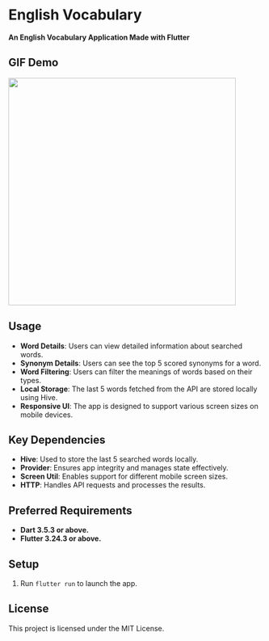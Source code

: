 # English Vocabulary
**An English Vocabulary Application Made with Flutter**

## GIF Demo
<img src="https://github.com/Himera19/english_vocabulary/blob/master/app_preview.gif" height="450">

## Usage
- **Word Details**: Users can view detailed information about searched words.
- **Synonym Details**: Users can see the top 5 scored synonyms for a word.
- **Word Filtering**: Users can filter the meanings of words based on their types.
- **Local Storage**: The last 5 words fetched from the API are stored locally using Hive.
- **Responsive UI**: The app is designed to support various screen sizes on mobile devices.

## Key Dependencies
- **Hive**: Used to store the last 5 searched words locally.
- **Provider**: Ensures app integrity and manages state effectively.
- **Screen Util**: Enables support for different mobile screen sizes.
- **HTTP**: Handles API requests and processes the results.

## Preferred Requirements
- **Dart 3.5.3 or above.**
- **Flutter 3.24.3 or above.**

## Setup
1. Run `flutter run` to launch the app.

## License
This project is licensed under the MIT License.
